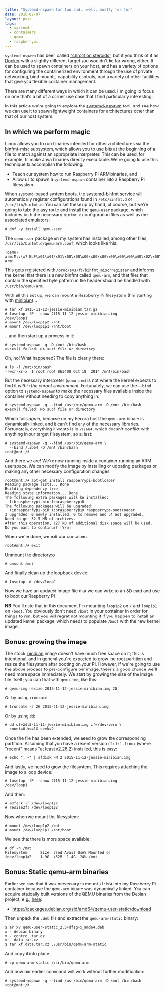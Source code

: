 ```yaml
---
title: "Systemd-nspawn for fun and...well, mostly for fun"
date: 2016-02-07
layout: post
tags:
  - systemd
  - containers
  - qemu
  - raspberrypi
---
```


`systemd-nspawn` has been called ["chroot on steroids"][archquote],
but if you think of it as [Docker][] with a slightly different target
you wouldn't be far wrong, either.  It can be used to spawn containers
on your host, and has a variety of options for configuring the
containerized environment through the use of private networking, bind
mounts, capability controls, nad a variety of other facilities that
give you flexible container management.

[archquote]: https://wiki.archlinux.org/index.php/Systemd-nspawn

There are many different ways in which it can be used.  I'm going to
focus on one that's a bit of a corner use case that I find
particularly interesting.

In this article we're going to explore the [systemd-nspawn][] tool,
and see how we can use it to spawn lightweight containers for
architectures other than that of our host system.

## In which we perform magic

Linux allows you to run binaries intended for other architectures
via the [binfmt-misc][] subsystem, which allows you to use bits at the
beginning of a file to match against an appropriate interpreter.  This
can be used, for example, to make Java binaries directly executable.
We're going to use this technique to accomplish the following:

- Teach our system how to run Raspberry Pi ARM binaries, and
- Allow us to spawn a `systemd-nspawn` container into a Raspberry Pi
  filesystem.

When `systemd`-based system boots, the [systemd-binfmt][] service will
automatically register configurations found in `/etc/binfmt.d` or
`/usr/lib/binfmt.d`.  You can set these up by hand, of course, but
we're going to take the asy route and install the `qemu-user` package,
which includes both the necessary `binfmt.d` configuration files as
well as the associated emulators:

    # dnf -y install qemu-user

The `qemu-user` package on my system has installed, among other files,
`/usr/lib/binfmt.d/qemu-arm.conf`, which looks like this:

    :qemu-arm:M::\x7fELF\x01\x01\x01\x00\x00\x00\x00\x00\x00\x00\x00\x00\x02\x00\x28\x00:\xff\xff\xff\xff\xff\xff\xff\x00\xff\xff\xff\xff\xff\xff\xff\xff\xfe\xff\xff\xff:/usr/bin/qemu-arm:

This gets registered with `/proc/sys/fs/binfmt_misc/register` and
informs the kernel that there is a new binfmt called `qemu-arm`, and
that files that contain the specified byte pattern in the header
should be handled with `/usr/bin/qemu-arm`.

With all this set up, we can mount a Raspberry Pi filesystem (I'm
starting with [minibian][])...

    # tar xf 2015-11-12-jessie-minibian.tar.gz
    # losetup -fP --show 2015-11-12-jessie-minibian.img
    /dev/loop1
    # mount /dev/loop1p2 /mnt
    # mount /dev/loop1p1 /mnt/boot

...and then start up a process in it:

    # systemd-nspawn -q -D /mnt /bin/bash
    execv() failed: No such file or directory

Oh, no! What happened?  The file is clearly there:

    # ls -l /mnt/bin/bash
    -rwxr-xr-x. 1 root root 863400 Oct 18  2014 /mnt/bin/bash

But the necessary interpreter (`qemu-arm`) is not where the kernel
expects to find it *within the chroot environment*.  Fortunately, we
can use the `--bind` option to `systemd-nspawn` to make the necessary
files available inside the container without needing to copy anything
in:

    # systemd-nspawn -q --bind /usr/bin/qemu-arm -D /mnt /bin/bash
    execv() failed: No such file or directory

Which fails *again*, because on my Fedora host the `qemu-arm` binary
is dynamically linked, and it can't find any of the necessary
libraries.  Fortunately, everything it wants is in `/lib64`, which
doesn't conflict with anything in our target filesystem, so at last:

    # systemd-nspawn -q --bind /usr/bin/qemu-arm \
      --bind /lib64 -D /mnt /bin/bash
    root@mnt:/#

And there we are!  We're now running inside a container running an ARM
userspace.  We can modify the image by installing or udpating
packages or making any other necessary configuration changes:

    root@mnt:/# apt-get install raspberrypi-bootloader
    Reading package lists... Done
    Building dependency tree       
    Reading state information... Done
    The following extra packages will be installed:
      libraspberrypi-bin libraspberrypi0
    The following packages will be upgraded:
      libraspberrypi-bin libraspberrypi0 raspberrypi-bootloader
    3 upgraded, 0 newly installed, 0 to remove and 34 not upgraded.
    Need to get 32.5 MB of archives.
    After this operation, 827 kB of additional disk space will be used.
    Do you want to continue? [Y/n] 

When we're done, we exit our container:

    root#mnt:/# exit

Unmount the directory:o

    # umount /mnt

And finally clean up the loopback device:

    # losetup -d /dev/loop1

Now we have an updated image file that we can write to an SD card and
use to boot our Raspberry Pi.

**NB** You'll note that in this document I'm mounting `loop1p2` on `/`
and `loop1p1` on `/boot`.  You obviously don't need `/boot` in your
container in order for things to run, but you will regret not mounting
it if you happen to install an updated kernel package, which needs to
populate `/boot` with the new kernel image.

## Bonus: growing the image

The stock [minibian][] image doesn't have much free space on it; this
is intentional, and in general you're expected to grow the root
partition and resize the filesystem after booting on your Pi.
However, if we're going to use the above process to pre-configure our
image, there's a good chance we'll need more space immediately.  We
start by growing the size of the image file itself; you can that with
`qemu-img`, like this:

    # qemu-img resize 2015-11-12-jessie-minibian.img 2G

Or by using `truncate`:

    # truncate -s 2G 2015-11-12-jessie-minibian.img

Or by using `dd`:

    # dd of=2015-11-12-jessie-minibian.img if=/dev/zero \
      count=0 bs=1G seek=2

Once the file has been extended, we need to grow the corresponding
partition.  Assuming that you have a recent version of `util-linux`
(where "recent" means "at least [v2.26.2][]) installed, this is easy:

[v2.26.2]: http://karelzak.blogspot.com/2015/05/resize-by-sfdisk.html

    # echo ", +" | sfdisk -N 2 2015-11-12-jessie-minibian.img

And lastly, we need to grow the filesystem.  This requires
attaching the image to a loop device:

    # losetup -fP --show 2015-11-12-jessie-minibian.img
    /dev/loop1

And then:

    # e2fsck -f /dev/loop1p2
    # resize2fs /dev/loop1p2

Now when we mount the filesystem:

    # mount /dev/loop1p2 /mnt
    # mount /dev/loop1p1 /mnt/boot

We see that there is more space available:

    # df -h /mnt
    Filesystem      Size  Used Avail Use% Mounted on
    /dev/loop1p2    1.9G  432M  1.4G  24% /mnt

## Bonus: Static qemu-arm binaries

Earlier we saw that it was necessary to mount `/lib64` into my
Raspberry Pi container because the `qemu-arm` binary was dynamically
linked.  You can acquire statically built versions of the QEMU
binaries from the Debian project, e.g., [here][qemu-static]:

- https://packages.debian.org/sid/amd64/qemu-user-static/download

Then unpack the `.deb` file and extract the `qemu-arm-static` binary:

    $ ar xv qemu-user-static_2.5+dfsg-5_amd64.deb
    x - debian-binary
    x - control.tar.gz
    x - data.tar.xz
    $ tar xf data.tar.xz ./usr/bin/qemu-arm-static

And copy it into place:

    # cp qemu-arm-static /usr/bin/qemu-arm

And now our earlier command will work without further modification:

    # systemd-nspawn -q --bind /usr/bin/qemu-arm -D /mnt /bin/bash
    root@mnt:/#

[binfmt-misc]: https://www.kernel.org/doc/Documentation/binfmt_misc.txt
[minibian]: https://minibianpi.wordpress.com/
[qemu-static]: https://packages.debian.org/sid/amd64/qemu-user-static/download
[systemd-binfmt]: https://www.freedesktop.org/software/systemd/man/binfmt.d.html
[systemd-nspawn]: https://www.freedesktop.org/software/systemd/man/systemd-nspawn.html
[docker]: http://docker.com
